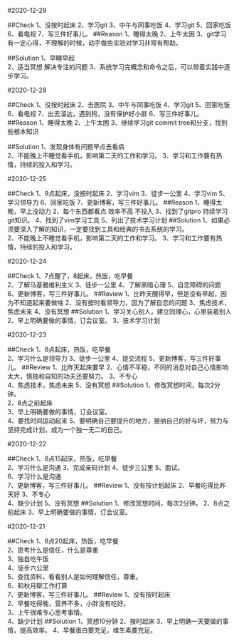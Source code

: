 
#2020-12-29

##Check
1、没按时起床
2、学习git
3、中午与同事吃饭
4、学习git
5、回家吃饭
6、看电视
7、写三件好事儿。
##Reason
1、睡得太晚
2、上午太困
3、git学习有一定心得，不理解的时候，动手做些实验对学习非常有帮助。

##Solution
1、早睡早起  
2、适当冥想 解决专注的问题
3、系统学习完概念和命令之后，可以带着实践中逐步学习。



#2020-12-28

##Check
1、没按时起床
2、去医院
3、中午与同事吃饭
4、学习git
5、回家吃饭
6、看电视
7、出去溜达，遇到狗，没有保护好小胖
6、写三件好事儿。
##Reason
1、睡得太晚
2、上午太困
3、继续学习git commit tree和分支，找到些根本知识

##Solution
1、发现身体有问题早点去看病   
2、不能晚上不睡觉看手机，影响第二天的工作和学习。
3、学习和工作要有热情，持续的投入和学习。

#2020-12-25

##Check
1、9点起床，没按时起床
2、学习vim
3、徒步一公里
4、学习vim
5、学习领导力
6、回家吃饭
7、更新博客，写三件好事儿。
##Reason
1、睡得太晚，早上没动力
2、每个东西都看点 效率不高 不投入
3、找到了gitpro 持续学习git知识。
4、找到了vim学习工具
5、列出了技术学习计划
##Solution
1、如果必须要深入了解的知识，一定要找到工具和经典的书去系统的学习。   
2、不能晚上不睡觉看手机，影响第二天的工作和学习。
3、学习和工作要有热情，持续的投入和学习。




#2020-12-24

##Check
1、7点醒了，8起床，热饭，吃早餐  
2、了解马基雅维利主义
3、徒步一公里
4、了解黑暗心理
5、自恋障碍的问题
6、更新博客，写三件好事儿。
##Review
1、比昨天醒得早，但是没有早起，因为不知道起来要做啥
2、没有按时看领导力，因为了解自恋的问题
3、焦虑技术，焦虑未来
4、没有冥想
##Solution
1、学习关心别人，建立同理心，心里装着别人
2、早上明确要做的事情，订会议室。 
3、技术学习计划


#2020-12-23

##Check
1、8点起床，热饭，吃早餐  
2、学习什么是领导力
3、徒步一公里
4、提交流程
5、更新博客，写三件好事儿。
##Review
1、比昨天起床要早
2、心情不平稳，不同的消息对自己心情影响太大，慎独和自知的功夫还要努力。
3、不专心  
4、焦虑技术，焦虑未来
5、没有冥想
##Solution
1、修改冥想时间，每次2分钟。  
2、8点之前起床  
3、早上明确要做的事情，订会议室。  
4、要找时间运动起来
5、要明确自己要提升的地方，接纳自己的好与坏，努力与坚持完成计划，成为一个独一无二的自己。


#2020-12-22

##Check
1、8点15起床，热饭，吃早餐  
2、学习什么是沟通
3、完成亲码计划
4、徒步三公里
5、面试。  
6、学习什么是沟通  
7、更新博客，写三件好事儿。
##Review
1、没有按计划起床
2、早餐吃得比昨天好
3、不专心  
4、缺少计划
5、没有冥想
##Solution
1、修改冥想时间，每次2分钟。
2、8点之前起床
3、早上明确要做的事情，订会议室。

#2020-12-21

##Check
1、8点20起床，热饭，吃早餐  
2、思考什么是信任，什么是尊重  
3、独自吃午饭  
4、徒步六公里  
5、查找资料，看看别人是如何理解信任，尊重。  
6、和秋月聊工作打算  
7、更新博客，写三件好事儿。
##Review
1、没有按时起床  
2、早餐吃得晚，营养不多，小胖没有吃好。  
3、上午很难专心思考事情。  
4、缺少计划
##Solution
1、冥想10分钟
2、按时起床
3、早上明确一天要做的事情，提高效率。
4、早餐蛋白要充足，维生素要充足。



